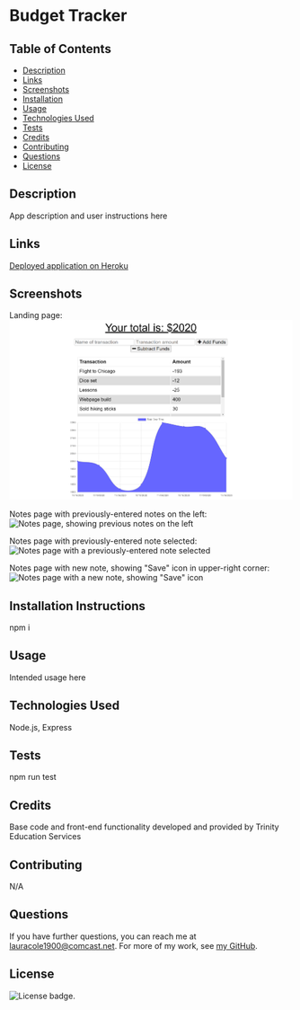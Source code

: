 # Budget Tracker

## Table of Contents

* [Description](#description)
* [Links](#links)
* [Screenshots](#screenshots)
* [Installation](#installation)
* [Usage](#usage)
* [Technologies Used](#technologies)
* [Tests](#tests)
* [Credits](#credits)
* [Contributing](#contributing)
* [Questions](#questions)
* [License](#license)

## Description

App description and user instructions here

## Links

[Deployed application on Heroku](https://#.herokuapp.com/)

## Screenshots

Landing page:
![Landing page:](public/assets/landing-page-screenshot.png)

Notes page with previously-entered notes on the left:
![Notes page, showing previous notes on the left](public/assets/notes-page-with-notes-screenshot.png)

Notes page with previously-entered note selected:
![Notes page with a previously-entered note selected](public/assets/notes-page-previous-note-screenshot.png)

Notes page with new note, showing "Save" icon in upper-right corner:
![Notes page with a new note, showing "Save" icon](public/assets/notes-page-new-note-screenshot.png)

## Installation Instructions

npm i

## Usage

Intended usage here

## Technologies Used

Node.js, Express

## Tests

npm run test

## Credits

Base code and front-end functionality developed and provided by Trinity Education Services

## Contributing

N/A

## Questions

If you have further questions, you can reach me at lauracole1900@comcast.net. For more of my work, see [my GitHub](https://github.com/LauraCole1900).

## License

![License badge](https://img.shields.io/badge/license-MIT-brightgreen).